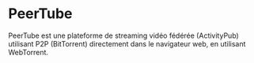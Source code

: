 # PeerTube

PeerTube est une plateforme de streaming vidéo fédérée (ActivityPub) utilisant P2P (BitTorrent) directement dans le navigateur web, en utilisant WebTorrent.